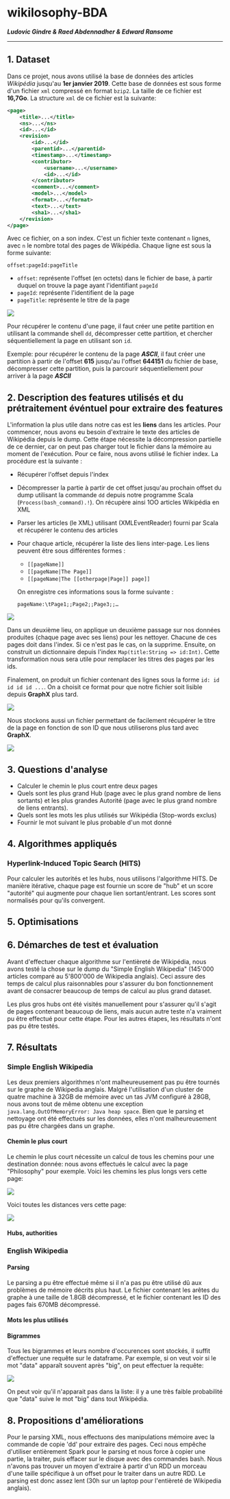 # wikilosophy-BDA

***Ludovic Gindre & Raed Abdennadher & Edward Ransome***

***

## 1. Dataset

Dans ce projet, nous avons utilisé la base de données des articles *Wikipédia* jusqu'au **1er janvier 2019**. Cette base de données est sous forme d'un fichier `xml` compressé en format `bzip2`. La taille de ce fichier est **16,7Go**. La structure `xml` de ce fichier est la suivante:

```xml
<page>
    <title>...</title>
    <ns>...</ns>
    <id>...</id>
    <revision>
        <id>...</id>
        <parentid>...</parentid>
        <timestamp>...</timestamp>
        <contributor>
            <username>...</username>
            <id>...</id>			
        </contributor>
        <comment>...</comment>
        <model>...</model>
        <format>...</format>
        <text>...</text>
        <sha1>...</sha1>		
    </revision>	
</page>
```

Avec ce fichier, on a son index. C'est un fichier texte contenant `n` lignes, avec `n` le nombre total des pages de Wikipédia. Chaque ligne est sous la forme suivante:

```
offset:pageId:pageTitle
```

* `offset`: représente l'offset (en octets) dans le fichier de base, à partir duquel on trouve la page ayant l'identifiant `pageId`
* `pageId`: représente l'identifient de la page
* `pageTitle`: représente le titre de la page

![](./Screenshots/photo5935959929573716216.jpg)

Pour récupérer le contenu d'une page, il faut créer une petite partition en utilisant la commande shell `dd`, décompresser cette partition, et chercher séquentiellement la page en utilisant son `id`.

Exemple: pour récupérer le contenu de la page ***ASCII***, il faut créer une partition à partir de l'offset **615** jusqu'au l'offset **644151** du fichier de base, décompresser cette partition, puis la parcourir séquentiellement pour arriver à la page ***ASCII***

## 2. Description des features utilisés et du prétraitement événtuel pour extraire des features

L'information la plus utile dans notre cas est les **liens** dans les articles. Pour commencer, nous avons eu besoin d'extraire le texte des articles de Wikipédia depuis le dump. Cette étape nécessite la décompression partielle de ce dernier, car on peut pas charger tout le fichier dans la mémoire au moment de l'exécution. Pour ce faire, nous avons utilisé le fichier index. La procédure est la suivante :

- Récupérer l'offset depuis l'index

- Décompresser la partie à partir de cet offset jusqu'au prochain offset du dump utilisant la commande `dd` depuis notre programme Scala (`Process(bash_command).!`). On récupère ainsi 1OO articles Wikipédia en XML

- Parser les articles (le XML) utilisant (XMLEventReader) fourni par Scala et récupérer le contenu des articles

- Pour chaque article, récupérer la liste des liens inter-page. Les liens peuvent être sous différentes formes :

  - `[[pageName]]`
  - `[[pageName|The Page]]`
  - `[[pageName|The [[otherpage|Page]] page]]`

  On enregistre ces informations sous la forme suivante :

  ```
  pageName:\tPage1;;Page2;;Page3;;…
  ```
  
![](./Screenshots/stringtostring.png)

Dans un deuxième lieu, on applique un deuxième passage sur nos données produites (chaque page avec ses liens) pour les nettoyer. Chacune de ces pages doit dans l'index. Si ce n'est pas le cas, on la supprime. Ensuite, on construit un dictionnaire depuis l'index `Map(title:String => id:Int)`. Cette transformation nous sera utile pour remplacer les titres des pages par les ids.

Finalement, on produit un fichier contenant des lignes sous la forme `id: id id id id ...`. On a choisit ce format pour que notre fichier soit lisible depuis **GraphX** plus tard. 

![](./Screenshots/idlinks.png)

Nous stockons aussi un fichier permettant de facilement récupérer le titre de la page en fonction de son ID que nous utiliserons plus tard avec **GraphX**.

![](./Screenshots/idtostring.png)



## 3. Questions d'analyse

- Calculer le chemin le plus court entre deux pages
- Quels sont les plus grand Hub (page avec le plus grand nombre de liens sortants) et les plus grandes Autorité (page avec le plus grand nombre de liens entrants).
- Quels sont les mots les plus utilisés sur Wikipédia (Stop-words exclus)
- Fournir le mot suivant le plus probable d'un mot donné

## 4. Algorithmes appliqués
### Hyperlink-Induced Topic Search (HITS)
Pour calculer les autorités et les hubs, nous utilisons l'algorithme HITS. De manière itérative, chaque page est fournie un score de "hub" et un score "autorité" qui augmente pour chaque lien sortant/entrant. Les scores sont normalisés pour qu'ils convergent.

## 5. Optimisations

## 6. Démarches de test et évaluation
Avant d'effectuer chaque algorithme sur l'entièreté de Wikipédia, nous avons testé la chose sur le dump du "Simple English Wikipedia" (145'000 articles comparé au 5'800'000 de Wikipedia anglais). Ceci assure des temps de calcul plus raisonnables pour s'assurer du bon fonctionnement avant de consacrer beaucoup de temps de calcul au plus grand dataset.

Les plus gros hubs ont été visités manuellement pour s'assurer qu'il s'agit de pages contenant beaucoup de liens, mais aucun autre teste n'a vraiment pu être effectué pour cette étape. Pour les autres étapes, les résultats n'ont pas pu être testés.

## 7.  Résultats

### Simple English Wikipedia
Les deux premiers algorithmes n'ont malheureusement pas pu être tournés sur le graphe de Wikipedia anglais. Malgré l'utilisation d'un cluster de quatre machine à 32GB de mémoire avec un tas JVM configuré à 28GB, nous avons tout de même obtenu une exception ```java.lang.OutOfMemoryError: Java heap space```. Bien que le parsing et nettoyage ont été effectués sur les données, elles n'ont malheureusement pas pu être chargées dans un graphe.

#### Chemin le plus court
Le chemin le plus court nécessite un calcul de tous les chemins pour une destination donnée: nous avons effectués le calcul avec la page "Philosophy" pour exemple. Voici les chemins les plus longs vers cette page:

![](./Screenshots/longesttophilo.jpeg)

Voici toutes les distances vers cette page:

![](./Screenshots/distancestophilo.jpeg)


#### Hubs, authorities

### English Wikipedia
#### Parsing
Le parsing a pu être effectué même si il n'a pas pu être utilisé dû aux problèmes de mémoire décrits plus haut. Le fichier contenant les arêtes du graphe à une taille de 1.8GB décompressé, et le fichier contenant les ID des pages fais 670MB décompressé.

#### Mots les plus utilisés

#### Bigrammes
Tous les bigrammes et leurs nombre d'occurences sont stockés, il suffit d'effectuer une requête sur le dataframe. Par exemple, si on veut voir si le mot "data" apparaît souvent après "big", on peut effectuer la requête:

![](./Screenshots/big_bigrams.jpeg)

On peut voir qu'il n'apparait pas dans la liste: il y a une très faible probabilité que "data" suive le mot "big" dans tout Wikipédia.



## 8. Propositions d'améliorations

Pour le parsing XML, nous effectuons des manipulations mémoire avec la commande de copie 'dd' pour extraire des pages. Ceci nous empêche d'utiliser entièrement Spark pour le parsing et nous force à copier une partie, la traiter, puis effacer sur le disque avec des commandes bash. Nous n'avons pas trouver un moyen d'extraire à partir d'un RDD un morceau d'une taille spécifique à un offset pour le traiter dans un autre RDD. Le parsing est donc assez lent (30h sur un laptop pour l'entièreté de Wikipedia anglais). 
